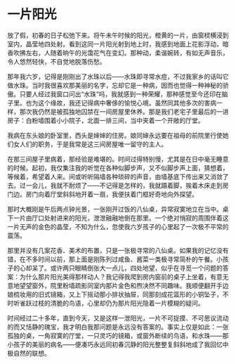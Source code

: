# 一片阳光

放了假，初春的日子松弛下来。将午未午时候的阳光，橙黄的一片，由窗棂横浸到室内，晶莹地四处射。看到这同一片阳光射到地上时，我感到地面上花影浮动，暗香吹拂左右，人随着晌午的光霭花气在变幻。那种动，柔谐婉转，有如无声音乐，令人悠然轻快，不自觉地脱落伤愁。 

那年我六岁，记得是刚刚出了水珠以后——水珠即寻常水痘，不过我家乡的话叫它做水珠。当时我很喜欢那美丽的名字，忘却它是一种病，因而也觉得一种神秘的骄傲。只要人经过我窗口问出“水珠”吗，我就感到一种荣耀，那种感觉至今还印在脑子里。也为这个缘故，我还记得病中奢侈的愉悦心境。虽然同其他多次的害病一样，那次我仍然是被孤独地囚禁在一间房屋里休养。那是我们老宅子里最后的一进房子：白粉墙围着小小院子，北面一排三间，当中夹着一个开敞的厅堂。 

我病在东头娘的卧室里，西头是婶婶的住房。娘同婶永远要在祖母的前院里行使她们女人们的职务，于是我常是这三间房屋唯一留守的主人。 

在那三间屋子里病着，那经验是难堪的。时间过得特别慢，尤其是在日中毫无睡意的时候。起初，我仅集注我的听觉在各种似脚步声，又不似脚步声上面，猜想着，等候着，希望着人来。间或听听隔墙各种琐碎的声音，由墙基底下传出来又消敛了去。过一会儿，我就不耐烦了——不记得是怎样的，我就蹑着脚，挨着木床走到房门边。房门向着厅堂斜斜地开着一扇，我便扶着门框好奇地向外探望。 

那时大概刚是午后两点钟光景，一张刚开过饭的八仙桌，异常寂寞地立在当中。桌下一片由厅口处射进来的阳光，泄泄融融地倒在那里。一个绝对悄寂的周围伴着这一片无声的金色的晶莹，不知为什么，忽使我六岁孩子的心里起了一次极不平常的震荡。 

那里并没有几案花香、美术的布置，只是一张极寻常的八仙桌。如果我的记忆没有错，在不多时间以前，那上面是刚陈列过咸鱼、酱菜一类极寻常简朴的午餐。小孩子的心却呆了。或许两只眼睛倒张大一点儿，四处地望，似乎在寻觅一个问题的答案：为什么那片阳光美得那样动人？我记得我爬到房内窗前的桌子上坐着，有意无意地望望窗外，院里粉墙疏影同室内那片金色和煦决然不同趣味。我顺便翻开手边娘梳妆用的旧式镜箱，又上下摇动那小排状抽屉，同那刻成花篮形的小铜坠子，不时听雀跃过枝的清脆的鸟语，心里却仍为那片阳光隐着一片模糊的疑问。 

时间经过二十多年，直到今天，又是这样一泄阳光，一片不可捉摸、不可思议流动的而又恬静的瑰宝，我才明白我那问题是永远没有答案的。事实上仅是如此：一张孤独的桌，一角寂寞的厅堂，一只灵巧的镜箱，或窗外断续的鸟语，和水珠——那小孩子的美丽的病名——便凑巧永远同初春沉静的阳光整整复斜斜地成了我回忆中极自然的联想。